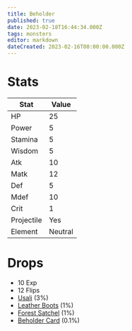 ```yaml
---
title: Beholder
published: true
date: 2023-02-18T16:44:34.000Z
tags: monsters
editor: markdown
dateCreated: 2023-02-16T00:00:00.000Z
---
```


# Stats
|Stat|Value|
|-|-|
|HP|25|
|Power|5|
|Stamina|5|
|Wisdom|5|
|Atk|10|
|Matk|12|
|Def|5|
|Mdef|10|
|Crit|1|
|Projectile|Yes|
|Element|Neutral|

# Drops
 * 10 Exp
 * 12 Flips
 * [Usali](/items/usali.md) (3%)
 * [Leather Boots](/items/leather-boots.md) (1%)
 * [Forest Satchel](/items/forest-satchel.md) (1%)
 * [Beholder Card](/items/beholder-card.md) (0.1%)
